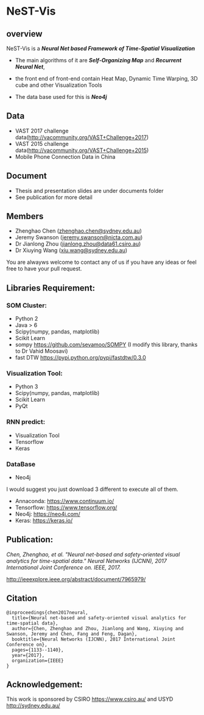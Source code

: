 # NeST-Vis #

## overview
NeST-Vis is a ***Neural Net based Framework of Time-Spatial Visualization***

* The main algorithms of it are ***Self-Organizing Map*** and ***Recurrent Neural Net***,

* the front end of front-end contain Heat Map, Dynamic Time Warping, 3D cube and other Visualization Tools

* The data base used for this is ***Neo4j***

## Data
* VAST 2017 challenge data(http://vacommunity.org/VAST+Challenge+2017)
* VAST 2015 challenge data(http://vacommunity.org/VAST+Challenge+2015)
* Mobile Phone Connection Data in China


## Document

* Thesis and presentation slides are under documents folder
* See publication for more detail

## Members
* Zhenghao Chen (zhenghao.chen@sydney.edu.au)
* Jeremy Swanson (jeremy.swanson@nicta.com.au)
* Dr Jianlong Zhou (jianlong.zhou@data61.csiro.au)
* Dr Xiuying Wang (xiu.wang@sydney.edu.au)

You are alwayws welcome to contact any of us if you have any ideas or feel free to have your pull request.

## Libraries Requirement:

### SOM Cluster:
 * Python 2
 * Java > 6
 * Scipy(numpy, pandas, matplotlib)
 * Scikit Learn
 * sompy https://github.com/sevamoo/SOMPY (I modify this library, thanks to Dr Vahid Moosavi)
 * fast DTW https://pypi.python.org/pypi/fastdtw/0.3.0

### Visualization Tool:
 * Python 3
 * Scipy(numpy, pandas, matplotlib)
 * Scikit Learn
 * PyQt

### RNN predict:
 * Visualization Tool
 * Tensorflow
 * Keras

### DataBase
 * Neo4j
  
I would suggest you just download 3 different to execute all of them.
 * Annaconda: https://www.continuum.io/
 * Tensorflow: https://www.tensorflow.org/
 * Neo4j: https://neo4j.com/
 * Keras: https://keras.io/

## Publication:
*Chen, Zhenghao, et al. "Neural net-based and safety-oriented visual analytics for time-spatial data." Neural Networks (IJCNN), 2017 International Joint Conference on. IEEE, 2017.*

http://ieeexplore.ieee.org/abstract/document/7965979/

## Citation
```
@inproceedings{chen2017neural,
  title={Neural net-based and safety-oriented visual analytics for time-spatial data},
  author={Chen, Zhenghao and Zhou, Jianlong and Wang, Xiuying and Swanson, Jeremy and Chen, Fang and Feng, Dagan},
  booktitle={Neural Networks (IJCNN), 2017 International Joint Conference on},
  pages={1133--1140},
  year={2017},
  organization={IEEE}
}
```

## Acknowledgement:
This work is sponsored by CSIRO https://www.csiro.au/ and USYD http://sydney.edu.au/
